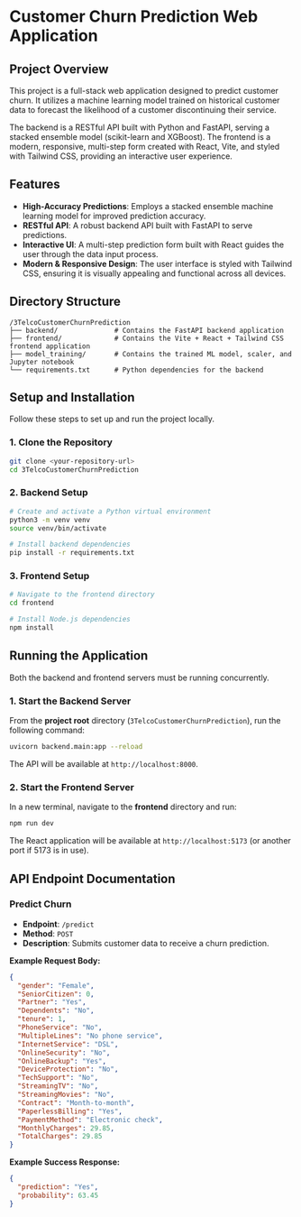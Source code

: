 # Customer Churn Prediction Web Application

## Project Overview

This project is a full-stack web application designed to predict customer churn. It utilizes a machine learning model trained on historical customer data to forecast the likelihood of a customer discontinuing their service. 

The backend is a RESTful API built with Python and FastAPI, serving a stacked ensemble model (scikit-learn and XGBoost). The frontend is a modern, responsive, multi-step form created with React, Vite, and styled with Tailwind CSS, providing an interactive user experience.

## Features

- **High-Accuracy Predictions**: Employs a stacked ensemble machine learning model for improved prediction accuracy.
- **RESTful API**: A robust backend API built with FastAPI to serve predictions.
- **Interactive UI**: A multi-step prediction form built with React guides the user through the data input process.
- **Modern & Responsive Design**: The user interface is styled with Tailwind CSS, ensuring it is visually appealing and functional across all devices.

## Directory Structure

```
/3TelcoCustomerChurnPrediction
├── backend/              # Contains the FastAPI backend application
├── frontend/             # Contains the Vite + React + Tailwind CSS frontend application
├── model_training/       # Contains the trained ML model, scaler, and Jupyter notebook
└── requirements.txt      # Python dependencies for the backend
```

## Setup and Installation

Follow these steps to set up and run the project locally.

### 1. Clone the Repository

```bash
git clone <your-repository-url>
cd 3TelcoCustomerChurnPrediction
```

### 2. Backend Setup

```bash
# Create and activate a Python virtual environment
python3 -m venv venv
source venv/bin/activate

# Install backend dependencies
pip install -r requirements.txt
```

### 3. Frontend Setup

```bash
# Navigate to the frontend directory
cd frontend

# Install Node.js dependencies
npm install
```

## Running the Application

Both the backend and frontend servers must be running concurrently.

### 1. Start the Backend Server

From the **project root** directory (`3TelcoCustomerChurnPrediction`), run the following command:

```bash
uvicorn backend.main:app --reload
```

The API will be available at `http://localhost:8000`.

### 2. Start the Frontend Server

In a new terminal, navigate to the **frontend** directory and run:

```bash
npm run dev
```

The React application will be available at `http://localhost:5173` (or another port if 5173 is in use).

## API Endpoint Documentation

### Predict Churn

- **Endpoint**: `/predict`
- **Method**: `POST`
- **Description**: Submits customer data to receive a churn prediction.

**Example Request Body:**

```json
{
  "gender": "Female",
  "SeniorCitizen": 0,
  "Partner": "Yes",
  "Dependents": "No",
  "tenure": 1,
  "PhoneService": "No",
  "MultipleLines": "No phone service",
  "InternetService": "DSL",
  "OnlineSecurity": "No",
  "OnlineBackup": "Yes",
  "DeviceProtection": "No",
  "TechSupport": "No",
  "StreamingTV": "No",
  "StreamingMovies": "No",
  "Contract": "Month-to-month",
  "PaperlessBilling": "Yes",
  "PaymentMethod": "Electronic check",
  "MonthlyCharges": 29.85,
  "TotalCharges": 29.85
}
```

**Example Success Response:**

```json
{
  "prediction": "Yes",
  "probability": 63.45
}
```
